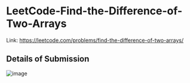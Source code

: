 # LeetCode-Find-the-Difference-of-Two-Arrays
Link: https://leetcode.com/problems/find-the-difference-of-two-arrays/
## Details of Submission
![image](https://user-images.githubusercontent.com/51401355/219068318-efa51ffb-7117-4226-8b86-c1060313b3fc.png)
